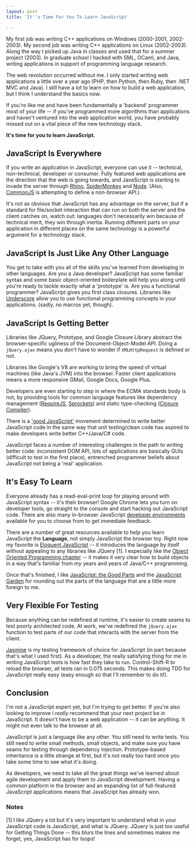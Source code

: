 ```yaml
---
layout: post
title: 'It''s Time For You To Learn JavaScript'

---
```


My first job was writing C++ applications on Windows (2000-2001, 2002-2003).  My second job was writing C++ applications on Linux (2002-2003).  Along the way I picked up Java in classes and used that for a summer project (2003).  In graduate school I hacked with SML, OCaml, and Java, writing applications in support of programming language research.

The web revolution occurred without me.  I only started writing web applications a little over a year ago (PHP, then Python, then Ruby, then .NET MVC and Java).  I still have a lot to learn on how to build a web application, but I think I understand the basics now.

If you're like me and have been fundamentally a 'backend' programmer most of your life -- if you've programmed more algorithms than applications and haven't ventured into the web application world, you have probably missed out on a vital piece of the new technology stack.

**It's time for you to learn JavaScript.**

## JavaScript Is Everywhere

If you write an application in JavaScript, everyone can use it -- technical, non-technical, developer or consumer.  Fully featured web applications are the direction that the web is going towards, and JavaScript is starting to invade the server through [Rhino](http://www.mozilla.org/rhino/), [SpiderMonkey](https://developer.mozilla.org/en/SpiderMonkey) and [Node](http://nodejs.org/).  (Also, [CommonJS](http://www.commonjs.org/) is attempting to define a non-browser API.)

It's not as obvious that JavaScript has any advantage on the server, but if a standard for file/socket interaction that can run on both the server and the client catches on, watch out: languages don't necessarily win because of technical merit, they win through inertia.  Running different parts on your application in different places on the same technology is a powerful argument for a technology stack.

## JavaScript Is Just Like Any Other Language

You get to take with you all of the skills you've learned from developing in other languages.  Are you a Java developer?  JavaScript has some familiar syntax and some basic object-oriented boilerplate will help you along until you're ready to tackle exactly what a 'prototype' is.  Are you a functional programmer?  JavaScript gives you first class closures.  Libraries like [Underscore](http://documentcloud.github.com/underscore/) allow you to use functional programming concepts in your applications. (sadly, no macros yet, though).

## JavaScript Is Getting Better

Libraries like JQuery, Prototype, and Google Closure Library abstract the browser-specific ugliness of the Document-Object-Model API.  Doing a `jQuery.ajax` means you don't have to wonder if `XMLHttpRequest` is defined or not.

Libraries like Google's V8 are working to bring the speed of virtual machines (like Java's JVM) into the browser.  Faster client applications means a more responsive GMail, Google Docs, Google Plus.

Developers are even starting to step in where the ECMA standards body is not, by providing tools for common language features like dependency management ([RequireJS](http://requirejs.org/), [Sprockets](http://getsprockets.org/)) and static type-checking ([Closure Compiler](http://code.google.com/closure/compiler/)).

There is a ['good JavaScript'](http://www.crockford.com/javascript/) movement determined to write better JavaScript code in the same way that unit testing/clean code has aspired to make developers write better C++/Java/C# code.

JavaScript faces a number of interesting challenges in the path to writing better code: inconsistent DOM API, lots of applications are basically GUIs (difficult to test in the first place), entrenched programmer beliefs about JavaScript not being a 'real' application.

## It's Easy To Learn

Everyone already has a read-eval-print loop for playing around with JavaScript syntax -- it's their browser!  Google Chrome lets you turn on developer tools, go straight to the console and start hacking out JavaScript code.  There are also many in-browser JavaScript [developer environments](http://eloquentjavascript.net/paper.html) available for you to choose from to get immediate feedback.

There are a number of great resources available to help you learn JavaScript the **Language**, not simply JavaScript the browser toy.  Right now my favorite is [Eloquent JavaScript](http://eloquentjavascript.net/) -- it introduces the language by itself without appealing to any libraries like JQuery [1].  I especially like the [Object Oriented Programming chapter](http://eloquentjavascript.net/chapter8.html) -- it makes it very clear how to build objects in a way that's familiar from my years and years of Java/C++ programming.

Once that's finished, I like [JavaScript: the Good Parts](http://www.amazon.com/JavaScript-Good-Parts-Douglas-Crockford/dp/0596517742) and the [JavaScript Garden](http://bonsaiden.github.com/JavaScript-Garden/) for rounding out the parts of the language that are a little more foreign to me.

## Very Flexible For Testing

Because anything can be redefined at runtime, it's easier to create seams to test poorly architected code.  At work, we've redefined the `jQuery.ajax` function to test parts of our code that interacts with the server from the client.

[Jasmine](http://pivotal.github.com/jasmine/) is my testing framework of choice for JavaScript (in part because that's what I used first).  As a developer, the really satisfying thing for me in writing JavaScript tests is how fast they take to run.  Control-Shift-R to reload the browser, all tests ran in 0.075 seconds.  This makes doing TDD for JavaScript really easy (easy enough so that I'll remember to do it!).

## Conclusion

I'm not a JavaScript expert yet, but I'm trying to get better.  If you're also looking to improve I *really* recommend that your next project be in JavaScript.  It doesn't have to be a web application -- it can be anything.  It might not even talk to the browser at all.

JavaScript is just a language like any other.  You still need to write tests.  You still need to write small methods, small objects, and make sure you have seams for testing through dependency injection.  Prototype-based inheritance is a little strange at first, but it's not really too hard once you take some time to see what it's doing.

As developers, we need to take all the great things we've learned about agile development and apply them to JavaScript development.  Having a common platform in the browser and an expanding list of full-featured JavaScript applications means that JavaScript has already won.

### Notes

[1] I like JQuery a lot but it's very important to understand what in your JavaScript code is JavaScript, and what is JQuery.  JQuery is just too useful for Getting Things Done -- this blurs the lines and sometimes makes me forget, yes, JavaScript has for loops!
